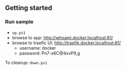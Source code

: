 ## Getting started

### Run sample

* `up.ps1`
* browse to app: http://whoami.docker.localhost:81/
* browse to traefic UI: http://traefik.docker.localhost:81/
    * username: docker
    * password: Pn7-x6C@4xvP9,g

To cleanup: `down.ps1`